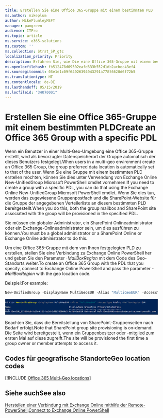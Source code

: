 ```yaml
---
title: Erstellen Sie eine Office 365-Gruppe mit einem bestimmten PLD
ms.author: mikeplum
author: MikePlumleyMSFT
manager: pamgreen
audience: ITPro
ms.topic: article
ms.service: o365-solutions
ms.custom: ''
ms.collection: Strat_SP_gtc
localization_priority: Priority
description: Erfahren Sie, wie Die eine Office 365-Gruppe mit einem bestimmten bevorzugten Datenspeicherort in einer Multi-Geo-Umgebung erstellen.
ms.openlocfilehash: fb512478d69502eafd633b552d1db2acbec43ef4
ms.sourcegitcommit: 08e1e1c09f64926394043291a77856620d6f72b5
ms.translationtype: HT
ms.contentlocale: de-DE
ms.lasthandoff: 05/15/2019
ms.locfileid: "34070001"
---
```

# <a name="create-an-office-365-group-with-a-specific-pdl"></a><span data-ttu-id="43888-103">Erstellen Sie eine Office 365-Gruppe mit einem bestimmten PLD</span><span class="sxs-lookup"><span data-stu-id="43888-103">Create an Office 365 Group with a specific PDL</span></span>

<span data-ttu-id="43888-104">Wenn ein Benutzer in einer Multi-Geo-Umgebung eine Office 365-Gruppe erstellt, wird als bevorzugter Datenspeicherort der Gruppe automatisch der dieses Benutzers festgelegt.</span><span class="sxs-lookup"><span data-stu-id="43888-104">When users in a multi-geo environment create an Office 365 Group, the group preferred data location is automatically set to that of the user.</span></span> <span data-ttu-id="43888-105">Wenn Sie eine Gruppe mit einem bestimmten PLD erstellen möchten, können Sie dies unter Verwendung von Exchange Online New-UnifiedGroup Microsoft PowerShell cmdlet vornehmen.</span><span class="sxs-lookup"><span data-stu-id="43888-105">If you need to create a group with a specific PDL, you can do that using the Exchange Online New-UnifiedGroup Microsoft PowerShell cmdlet.</span></span> <span data-ttu-id="43888-106">Wenn Sie dies tun, werden das zugewiesene Gruppenpostfach und die SharePoint-Website für die Gruppe der angegebenen Verteilerliste an diesem bestimmten PLD bereitgestellt.</span><span class="sxs-lookup"><span data-stu-id="43888-106">When you do this, both the group mailbox and SharePoint site associated with the group will be provisioned in the specified PDL.</span></span>

<span data-ttu-id="43888-107">Sie müssen ein globaler Administrator, ein SharePoint Onlineadministrator oder ein Exchange-Onlineadministrator sein, um dies ausführen zu können.</span><span class="sxs-lookup"><span data-stu-id="43888-107">You must be a global administrator or a SharePoint Online or Exchange Online administrator to do this.</span></span>

<span data-ttu-id="43888-108">Um eine Office 365-Gruppe mit dem von Ihnen festgelegten PLD zu erstellen, stellen Sie eine Verbindung zu Exchange Online PowerShell her und geben Sie den Parameter *-MailBoxRegion* mit dem Code des Geo-Standorts weiter.</span><span class="sxs-lookup"><span data-stu-id="43888-108">To create an Office 365 Group with the PDL that you specify, connect to Exchange Online PowerShell and pass the parameter *-MailBoxRegion* with the geo location code.</span></span>

<span data-ttu-id="43888-109">Beispiel:</span><span class="sxs-lookup"><span data-stu-id="43888-109">For example:</span></span> 

```PowerShell
New-UnifiedGroup -DisplayName MultiGeoEUR -Alias "MultiGeoEUR" -AccessType Public -MailboxRegion EUR 
```

![Screenshot des New-UnifiedGroup PowerShell cmdlet mit Syntax](media/multi-geo-new-group-with-pdl-powershell.png)

<span data-ttu-id="43888-111">Beachten Sie, dass die Bereitstellung von SharePoint-Gruppenseiten nach Bedarf erfolgt.</span><span class="sxs-lookup"><span data-stu-id="43888-111">Note that SharePoint group site provisioning is on-demand.</span></span> <span data-ttu-id="43888-112">Die Seite wird bereitgestellt, wenn ein Gruppenbesitzer oder -mitglied zum ersten Mal auf diese zugreift.</span><span class="sxs-lookup"><span data-stu-id="43888-112">The site will be provisioned the first time a group owner or member attempts to access it.</span></span>

## <a name="geo-location-codes"></a><span data-ttu-id="43888-113">Codes für geografische Standorte</span><span class="sxs-lookup"><span data-stu-id="43888-113">Geo location codes</span></span>

[!INCLUDE [Office 365 Multi-Geo locations](includes/office-365-multi-geo-locations.md)]

## <a name="see-also"></a><span data-ttu-id="43888-114">Siehe auch</span><span class="sxs-lookup"><span data-stu-id="43888-114">See also</span></span>

<span data-ttu-id="43888-115">[Herstellen einer Verbindung mit Exchange Online mithilfe der Remote-PowerShell](https://docs.microsoft.com/powershell/exchange/exchange-online/connect-to-exchange-online-powershell/connect-to-exchange-online-powershell).</span><span class="sxs-lookup"><span data-stu-id="43888-115">[Connect to Exchange Online PowerShell](https://docs.microsoft.com/powershell/exchange/exchange-online/connect-to-exchange-online-powershell/connect-to-exchange-online-powershell)</span></span>